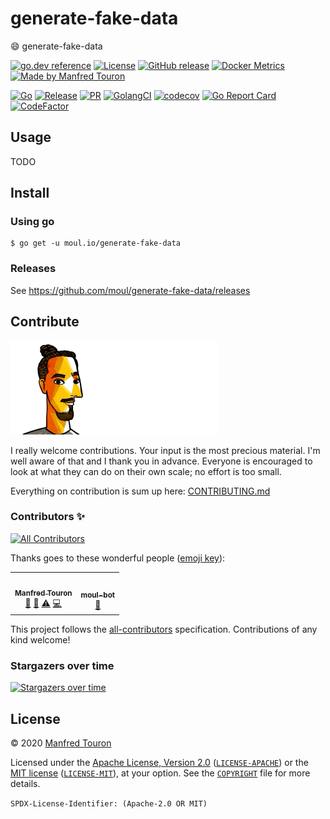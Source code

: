 # generate-fake-data

:smile: generate-fake-data

[![go.dev reference](https://img.shields.io/badge/go.dev-reference-007d9c?logo=go&logoColor=white)](https://pkg.go.dev/moul.io/generate-fake-data)
[![License](https://img.shields.io/badge/license-Apache--2.0%20%2F%20MIT-%2397ca00.svg)](https://github.com/moul/generate-fake-data/blob/master/COPYRIGHT)
[![GitHub release](https://img.shields.io/github/release/moul/generate-fake-data.svg)](https://github.com/moul/generate-fake-data/releases)
[![Docker Metrics](https://images.microbadger.com/badges/image/moul/generate-fake-data.svg)](https://microbadger.com/images/moul/generate-fake-data)
[![Made by Manfred Touron](https://img.shields.io/badge/made%20by-Manfred%20Touron-blue.svg?style=flat)](https://manfred.life/)

[![Go](https://github.com/moul/generate-fake-data/workflows/Go/badge.svg)](https://github.com/moul/generate-fake-data/actions?query=workflow%3AGo)
[![Release](https://github.com/moul/generate-fake-data/workflows/Release/badge.svg)](https://github.com/moul/generate-fake-data/actions?query=workflow%3ARelease)
[![PR](https://github.com/moul/generate-fake-data/workflows/PR/badge.svg)](https://github.com/moul/generate-fake-data/actions?query=workflow%3APR)
[![GolangCI](https://golangci.com/badges/github.com/moul/generate-fake-data.svg)](https://golangci.com/r/github.com/moul/generate-fake-data)
[![codecov](https://codecov.io/gh/moul/generate-fake-data/branch/master/graph/badge.svg)](https://codecov.io/gh/moul/generate-fake-data)
[![Go Report Card](https://goreportcard.com/badge/moul.io/generate-fake-data)](https://goreportcard.com/report/moul.io/generate-fake-data)
[![CodeFactor](https://www.codefactor.io/repository/github/moul/generate-fake-data/badge)](https://www.codefactor.io/repository/github/moul/generate-fake-data)


## Usage

TODO

## Install

### Using go

```console
$ go get -u moul.io/generate-fake-data
```

### Releases

See https://github.com/moul/generate-fake-data/releases

## Contribute

![Contribute <3](https://raw.githubusercontent.com/moul/moul/master/contribute.gif)

I really welcome contributions. Your input is the most precious material. I'm well aware of that and I thank you in advance. Everyone is encouraged to look at what they can do on their own scale; no effort is too small.

Everything on contribution is sum up here: [CONTRIBUTING.md](./CONTRIBUTING.md)

### Contributors ✨

<!-- ALL-CONTRIBUTORS-BADGE:START - Do not remove or modify this section -->
[![All Contributors](https://img.shields.io/badge/all_contributors-2-orange.svg)](#contributors)
<!-- ALL-CONTRIBUTORS-BADGE:END -->

Thanks goes to these wonderful people ([emoji key](https://allcontributors.org/docs/en/emoji-key)):

<!-- ALL-CONTRIBUTORS-LIST:START - Do not remove or modify this section -->
<!-- prettier-ignore-start -->
<!-- markdownlint-disable -->
<table>
  <tr>
    <td align="center"><a href="http://manfred.life"><img src="https://avatars1.githubusercontent.com/u/94029?v=4" width="100px;" alt=""/><br /><sub><b>Manfred Touron</b></sub></a><br /><a href="#maintenance-moul" title="Maintenance">🚧</a> <a href="https://github.com/moul/generate-fake-data/commits?author=moul" title="Documentation">📖</a> <a href="https://github.com/moul/generate-fake-data/commits?author=moul" title="Tests">⚠️</a> <a href="https://github.com/moul/generate-fake-data/commits?author=moul" title="Code">💻</a></td>
    <td align="center"><a href="https://manfred.life/moul-bot"><img src="https://avatars1.githubusercontent.com/u/41326314?v=4" width="100px;" alt=""/><br /><sub><b>moul-bot</b></sub></a><br /><a href="#maintenance-moul-bot" title="Maintenance">🚧</a></td>
  </tr>
</table>

<!-- markdownlint-enable -->
<!-- prettier-ignore-end -->
<!-- ALL-CONTRIBUTORS-LIST:END -->

This project follows the [all-contributors](https://github.com/all-contributors/all-contributors) specification. Contributions of any kind welcome!

### Stargazers over time

[![Stargazers over time](https://starchart.cc/moul/generate-fake-data.svg)](https://starchart.cc/moul/generate-fake-data)

## License

© 2020 [Manfred Touron](https://manfred.life)

Licensed under the [Apache License, Version 2.0](https://www.apache.org/licenses/LICENSE-2.0) ([`LICENSE-APACHE`](LICENSE-APACHE)) or the [MIT license](https://opensource.org/licenses/MIT) ([`LICENSE-MIT`](LICENSE-MIT)), at your option. See the [`COPYRIGHT`](COPYRIGHT) file for more details.

`SPDX-License-Identifier: (Apache-2.0 OR MIT)`
